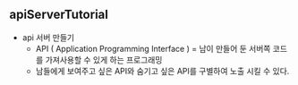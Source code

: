 ## apiServerTutorial
- api 서버 만들기
  - API ( Application Programming Interface ) = 남이 만들어 둔 서버쪽 코드를 가져사용할 수 있게 하는 프로그래밍
  - 남들에게 보여주고 싶은 API와 숨기고 싶은 API를 구별하여 노출 시킬 수 있다.
